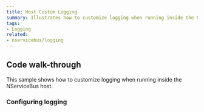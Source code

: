 ```yaml
---
title: Host Custom Logging
summary: Illustrates how to customize logging when running inside the NServiceBus host.
tags:
- Logging
related:
- nservicebus/logging
---
```



## Code walk-through

This sample shows how to customize logging when running inside the NServiceBus host.


### Configuring logging

<!-- import Config --> 